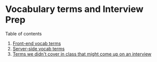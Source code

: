 # Vocabulary terms and Interview Prep

Table of contents
1. [Front-end vocab terms](./chapters/front-end-terms.md)
1. [Server-side vocab terms](./chapters/server-side-terms)
1. [Terms we didn't cover in class that might come up on an interview](./chapters/not-covered-in-class.md)